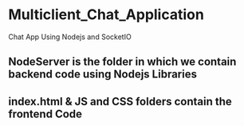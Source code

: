 # Multiclient_Chat_Application
Chat App Using Nodejs and SocketIO
## NodeServer is the folder in which we contain backend code using Nodejs Libraries
## index.html & JS and CSS folders contain the frontend Code
